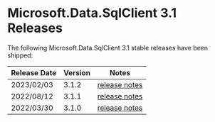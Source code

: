 # Microsoft.Data.SqlClient 3.1 Releases

The following Microsoft.Data.SqlClient 3.1 stable releases have been shipped:

| Release Date | Version | Notes |
| :-- | :-- | :--: |
| 2023/02/03 | 3.1.2 | [release notes](3.1.2.md) |
| 2022/08/12 | 3.1.1 | [release notes](3.1.1.md) |
| 2022/03/30 | 3.1.0 | [release notes](3.1.0.md) |
